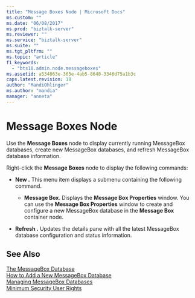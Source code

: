 ```yaml
---
title: "Message Boxes Node | Microsoft Docs"
ms.custom: ""
ms.date: "06/08/2017"
ms.prod: "biztalk-server"
ms.reviewer: ""
ms.service: "biztalk-server"
ms.suite: ""
ms.tgt_pltfrm: ""
ms.topic: "article"
f1_keywords: 
  - "bts10.admin.node.messageboxes"
ms.assetid: a534863e-365e-4ab5-8648-3346d75a1b3c
caps.latest.revision: 18
author: "MandiOhlinger"
ms.author: "mandia"
manager: "anneta"
---
```

# Message Boxes Node
Use the **Message Boxes** node to display currently running MessageBox databases, create new MessageBox databases, and refresh MessageBox database information.  
  
 Right-click the **Message Boxes** node to display the following commands:  
  
-   **New .** This menu item displays a submenu containing the following command.  
  
    -   **Message Box**. Displays the **Message Box Properties** window. You can use the **Message Box Properties** window to create and configure a new MessageBox database in the **Message Box** container node.  
  
-   **Refresh .** Updates the details pane with all the latest MessageBox database configuration and status information.  
  
## See Also  
 [The MessageBox Database](../core/the-messagebox-database.md)   
 [How to Add a New MessageBox Database](../core/how-to-add-a-new-messagebox-database.md)   
 [Managing MessageBox Databases](../core/managing-messagebox-databases.md)   
 [Minimum Security User Rights](../core/minimum-security-user-rights.md)